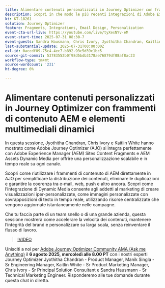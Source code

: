 ```yaml
---
title: Alimentare contenuti personalizzati in Journey Optimizer con frammenti di contenuto AEM e elementi multimediali dinamici
description: Scopri in che modo le più recenti integrazioni di Adobe Experience Manager in Adobe Journey Optimizer possono contribuire a rendere la distribuzione dei contenuti più efficiente ed efficace
kt: KT-18261
solution: Journey Optimizer
feature: Fragments, Integrations, Email Design, Personalization
event-cta-url-live: https://youtube.com/live/tyXesNYv-eM
event-start-time: 2025-07-31 08:30-7
event-guests: Sandra Hausmann, Chris Ivory, Jyothitha Chandran, Kaitlin White
last-substantial-update: 2025-07-31T00:00:00Z
exl-id: 0accdf09-75c4-4ec7-b892-93c5d39c1bc5
source-git-commit: 53783552b0f98d5bdb3178ae76879df08af8ac23
workflow-type: tm+mt
source-wordcount: '231'
ht-degree: 0%

---
```


# Alimentare contenuti personalizzati in Journey Optimizer con frammenti di contenuto AEM e elementi multimediali dinamici

In questa sessione, Jyothitha Chandran, Chris Ivory e Kaitlin White hanno mostrato come Adobe Journey Optimizer (AJO) si integra perfettamente con Adobe Experience Manager (AEM) Sites Content Fragments e AEM Assets Dynamic Media per offrire una personalizzazione scalabile e in tempo reale su ogni canale.

Scopri come riutilizzare i frammenti di contenuto di AEM direttamente in AJO per semplificare la distribuzione dei contenuti, eliminare le duplicazioni e garantire la coerenza tra e-mail, web, push e altro ancora. Scopri come l’integrazione di Dynamic Media consente agli addetti al marketing di creare visualizzazioni iper-personalizzate, come immagini personalizzate con sovrapposizioni di testo in tempo reale, utilizzando risorse centralizzate che vengono aggiornate istantaneamente nelle campagne.

Che tu faccia parte di un team snello o di una grande azienda, questa sessione mostrerà come accelerare la velocità dei contenuti, mantenere l’integrità del brand e personalizzare su larga scala, senza reinventare il flusso di lavoro.

>[!VIDEO](https://video.tv.adobe.com/v/3470355/?quality=12&learn=on)

Unisciti a noi per [Adobe Journey Optimizer Community AMA (Ask me Anything)](https://nam04.safelinks.protection.outlook.com/?url=https%3A%2F%2Fexperienceleaguecommunities.adobe.com%2Ft5%2Fjourney-optimizer-events%2Fask-me-anything-august-6th-with-journey-optimizer-product%2Fev-p%2F763863&data=05%7C02%7Chausmann%40adobe.com%7Ce1ecb53785804d1f81db08ddc9253a9e%7Cfa7b1b5a7b34438794aed2c178decee1%7C0%7C0%7C638887883916927886%7CUnknown%7CTWFpbGZsb3d8eyJFbXB0eU1hcGkiOnRydWUsIlYiOiIwLjAuMDAwMCIsIlAiOiJXaW4zMiIsIkFOIjoiTWFpbCIsIldUIjoyfQ%3D%3D%7C0%7C%7C%7C&sdata=uT8EHrhwjyJv2%2BgK%2FhZcb0mx79C9JZgFrcLfPG6lfiQ%3D&reserved=0) il **6 agosto 2025, mercoledì alle 8.00 PT** con i nostri esperti Journey Optimizer Jyothitha Chandran - Product Manager, Manik Singla - Sr Engineering Manager, Kaitlin White - Sr Product Marketing Manager, Chris Ivory - Sr Principal Solution Consultant e Sandra Hausmann - Sr Technical Marketing Engineer. Risponderemo alle tue domande durante questa chat in diretta.

